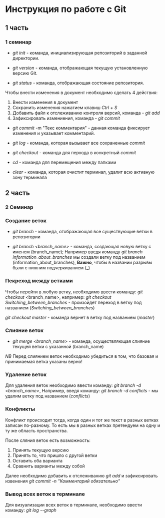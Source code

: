 # Инструкция по работе с Git
## 1 часть
### 1 семинар

* *git init* - команда, инициализирующая репозиторий в заданной директории.

* *git version* - команда, отображающая текущую установленную версию Git.

* *git status* - команда, отображающая состояние репозитория.

Чтобы внести изменения в документ необходимо сделать 4 действия:

1. Внести изменения в документ
2. Сохранить изменения нажатием клавиш *Ctrl + S*
3. Добавить файл к отслеживанию контроля версий, команда - *git add*
4. Зафиксировать измениения, команда - *git commit*


* *git commit*  -m "Текс комментария" - данная команда фиксирует изменения и указывает комментарий.

* *git log* - команда, которая вызывает все сохраненные *commit*

* *git checkout* - команда для перхода в конкретный *commit*

* *cd* - команда для перемещения между папками 

* *clear* - команда, которая очистит терминал, удалит всю активную зону терминала

## 2 часть 
### 2 Семинар

### Создание веток

* *git branch* - команда, отображающая все существующие ветки в репозитории

* *git branch <branch_name>* - команда, создающая новую ветку с именем (branch_name); 
Например введя команду *git branch information_about_branches* мы создали ветку под названием (information_about_branches),
 __Важно__, чтобы в названии разрывы были с нижним подчеркиванием (_)

### Пекреход между ветками

Чтобы перейти в любую ветку, необходимо ввести команду: 
*git checkout* <branch_name>, например: 
*git checkout Switching_between_branches* - произойдет переход в ветку под названием (*Switching_between_branches*)

*git checkout master* - команда вернет в ветку под названием (*master*)
### Слияние веток

* *git merge <branch_name>* - команда, осуществляющая слияние текущей ветки с указанной (branch_name)

_*NB*_ Перед слиянием веток необходимо убедиться в том, что базовая и принимаемая ветка указаны верно!

### Удаление веток

Для удаления веток необходимо ввести команду: *git branch -d <branch_name>*, Например, введя команду: *git branch -d conflicts* - мы удалим ветку под названием (*conflicts*)

### Конфликты
Конфликт происходит тогда, когда один и тот же текст в разных ветках записан по-разному. То есть мы в разных ветках претендуем на одну и ту же область пространства.

После сляния веток есть возможность:
1. Принять текущую версию
2. Принять то, что пришло с другой ветки
3. Оставить оба варианта
4. Сравнить варианты между собой

Далее необходимо добавить к отслеживанию *git add* и зафиксировать извенения *git commit -n "Комментарий обязательно"*

### Вывод всех веток в терминале

Для визуализации всех веток в терминале, необходимо ввести команду:
*git log --graph*


